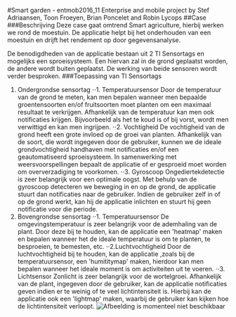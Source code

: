 ﻿#Smart garden - entmob2016_11
Enterprise and mobile project by Stef Adriaansen, Toon Froeyen, Brian Poncelet and Robin Lycops
##Case
###Beschrijving
Deze case gaat omtrend Smart agriculture, hierbij werken we rond de moestuin.
De applicatie helpt bij het onderhouden van een moestuin en drijft het rendement op door gegevensanalyse.

De benodigdheden van de applicatie bestaan uit 2 TI Sensortags en mogelijks een sproeisysteem. Een hiervan zal in de grond geplaatst worden, de andere wordt buiten geplaatst. De werking van beide sensoren wordt verder besproken.
###Toepassing van TI Sensortags
1. Ondergrondse sensortag
⋅⋅1. Temperatuursensor
Door de temperatuur van de grond te meten, kan men bepalen wanneer men bepaalde groentensoorten en/of fruitsoorten moet planten om een maximaal resultaat te verkrijgen.
Afhankelijk van de temperatuur kan men ook notificaties krijgen. Bijvoorbeeld als het te koud is of bij vorst, wordt men verwittigd en kan men ingrijpen.
⋅⋅2. Vochtigheid
De vochtigheid van de grond heeft een grote invloed op de groei van planten. Afhankelijk van de soort, die wordt ingegeven door de gebruiker, kunnen we de ideale grondvochtigheid handhaven met notificaties en/of een geautomatiseerd sproeisysteem. In samenwerking met weersvoorspellingen bepaalt de applicatie of er gesproeid moet worden om oververzadiging te voorkomen.
⋅⋅3. Gyroscoop
Ongediertekdetectie is zeer belangrijk voor een optimale oogst. Met behulp van de gyroscoop detecteren we beweging in en op de grond, de applicatie stuurt dan notificaties naar de gebruiker.
Indien de gebruiker zelf in of op de grond werkt, kan hij de applicatie inlichten en stuurt hij geen notificatie voor die periode.
2. Bovengrondse sensortag
⋅⋅1. Temperatuursensor
De omgevingstemperatuur is zeer belangrijk voor de ademhaling van de plant. Door deze bij te houden, kan de applicatie een 'heatmap' maken en bepalen wanneer het de ideale temperatuur is om te planten, te besproeien, te bemesten, etc.
⋅⋅2.Luchtvochtigheid
Door de luchtvochtigheid bij te houden, kan de applicatie ,zoals bij de temperatuursensor, een 'humititymap' maken, hierdoor kan men bepalen wanneer het ideale moment is om activiteiten uit te voeren.
⋅⋅3. Lichtsensor
Zonlicht is zeer belangrijk voor de wortelgroei. Afhankelijk van de plant, ingegeven door de gebruiker, kan de applicatie notificaties geven indien er te weinig of te veel lichtintensiteit is.
Hierbij kan de applicatie ook een 'lightmap' maken, waarbij de gebruiker kan kijken hoe de lichtintensiteit verloopt. 
![Afbeelding is momenteel niet beschikbaar](https://raw.githubusercontent.com/pxlit-projects/entmob2016_11/Resources/crops.jpg)